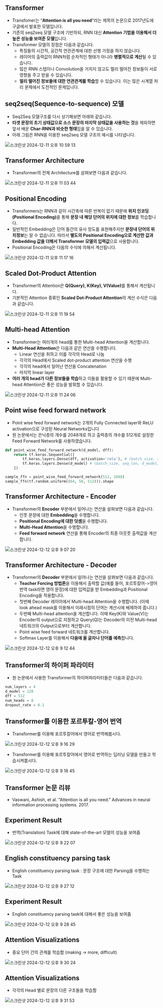 ## Transformer

- Transfomer는 “<b>Attention is all you need</b>”라는 제목의 논문으로 2017년도에 구글에서 발표한 모델입니다.
- 기존의 seq2seq 모델 구조에 기반하되, RNN 대신 <b>Attention 기법을 이용해서 더 높은 성능을 보여준 모델</b>입니다.
- Transformer 모델의 장점은 다음과 같습니다.
  - 특징들의 시간적, 공간적 연관관계에 대한 선행 가정을 하지 않습니다.
  - 레이어의 출력값이 RNN처럼 순차적인 형태가 아니라 **병렬적으로 계산**될 수 있습니다.
  - 많은 RNN 스텝이나 Convolution을 거치지 않고도 멀리 떨어진 정보들이 서로 영향을 주고 받을 수 있습니다.
  - **멀리 떨어진 정보들에 대한 연관관계를 학습**할 수 있습니다. 이는 많은 시계열 처리 문제에서 도전적인 문제입니다.

## seq2seq(Sequence-to-sequence) 모델

- Seq2Seq 모델구조를 다시 상기해보면 아래와 같습니다.
- **타겟 문장의 초기 상태값으로 소스 문장의 마지막 상태값을 사용하는 것**을 제외하면 앞서 배운 <b>Char-RNN과 비슷한 형태</b>임을 알 수 있습니다.
- 아래 그림은 RNN을 이용한 seq2seq 모델 구조의 예시를 나타냅니다.

![스크린샷 2024-12-11 오후 10 59 13](https://github.com/user-attachments/assets/6134e569-2529-48e3-aa9f-9d234ca33def)

## Transformer Architecture

- Transformer의 전체 Architecture를 살펴보면 다음과 같습니다.

![스크린샷 2024-12-11 오후 11 03 44](https://github.com/user-attachments/assets/35f5745a-defe-48b5-91b6-6f12c4a11c07)

## Positional Encoding

- Transformers는 RNN과 같이 시간축에 따른 반복이 없기 때문에 <b>위치 인코딩(Positional Encoding)</b>을 통해 **문장 내 해당 단어의 위치에 대한 정보**를 학습합니다.
- 일반적인 Embedding은 단어 들간의 유사 정도를 표현해주지만 **문장내 단어의 위치정보**는 알 수 없습니다. 따라서 **별도의 Positional Encoding으로 계산한 값과 Embedding 값을 더해서 Transformer 모델의 입력값**으로 사용합니다.
- Positional Encoding은 다음의 수식에 의해서 계산됩니다.

![스크린샷 2024-12-11 오후 11 17 16](https://github.com/user-attachments/assets/526ec083-e6b4-46e8-8fc6-3568b2f1d652)

## Scaled Dot-Product Attention

- Transformer의 Attention은 <b>Q(Query), K(Key), V(Value)</b>를 통해서 계산됩니다.
- 기본적인 Attention 종류인 <b>Scaled Dot-Product Attention</b>의 계산 수식은 다음과 같습니다.

![스크린샷 2024-12-11 오후 11 19 54](https://github.com/user-attachments/assets/ebb9dfef-4ac8-479c-9680-724e57847365)

## Multi-head Attention

- Transformer는 여러개의 head를 통한 Multi-head Attention을 계산합니다.
- <b>Multi-Head Attention</b>은 다음과 같은 연산을 수행합니다.
  - Linear 연산을 취하고 이를 각각의 Head로 나눔
  - 각각의 Head에서 Scaled dot-product attention 연산을 수행
  - 각각의 head에서 일어난 연산을 Concatenation
  - 마지막 linear layer
- **여러 개의 head가 다른 정보들을 학습**하고 이들을 활용할 수 있기 때문에 Multi-head Attention은 좋은 성능을 발휘할 수 있습니다.

![스크린샷 2024-12-11 오후 11 24 06](https://github.com/user-attachments/assets/09851610-530e-443a-85d7-621dba875efb)

## Point wise feed forward network

- Point wise feed forward network는 2개의 Fully Connected layer와 ReLU activation으로 구성된 Neural Networks입니다
- 원 논문에서는 은닉층의 개수를 2048개로 하고 출력층의 개수를 512개로 설정한 Feed Forward Network를 사용하였습니다.

```python
def point_wise_feed_forward_network(d_model, dff):
    return tf.keras.Sequential([
        tf.keras.layers.Dense(dff, activation='relu'), # (batch_size, seq_len, dff)
        tf.keras.layers.Dense(d_model) # (batch_size, seq_len, d_model)
    ])
```

```python
sample_ffn = point_wise_feed_forward_network(512, 2048)
sample_ffn(tf.random.uniform((64, 50, 512))).shape
```

## Transformer Architecture - Encoder

- Transformer의 **Encoder** 부분에서 일어나는 연산을 살펴보면 다음과 같습니다.
  - 인풋 문장에 대한 **Embedding**을 수행합니다.
  - **Positional Encoding에 대한 덧셈**을 수행합니다.
  - **Multi-Head Attention**을 수행합니다.
  - **Feed forward network** 연산을 통해 Encoder의 최종 아웃풋 출력값을 계산합니다.

![스크린샷 2024-12-12 오후 9 07 20](https://github.com/user-attachments/assets/3848d8bd-b6af-42d1-9f46-6bb83c266e8d)

## Transformer Architecture - Decoder

- Transformer의 **Decoder** 부분에서 일어나는 연산을 살펴보면 다음과 같습니다.
  - **Teacher Forcing 방법론**을 이용해서 출력할 값(예를 들어, 포르투칼어->영어 번역 task라면 영어 문장)에 대한 입력값을 받 Embedding과 Positional Encoding을 적용합니다.
  - 첫번째 Decoder 레이어에서 Multi-head Attention을 수행합니다. (이때 look ahead mask를 이용해서 미래시점의 단어는 계산시에 배제하여 줍니다.)
  - 두번째 Multi-head attention을 계산합니다. 이때 Key(K)와 Value(V)는 Encoder의 output으로 지정하고 Query(Q)는 Decoder의 이전 Multi-head 네트워크의 Output으로부터 계산합니다.
  - Point wise feed forward 네트워크를 계산합니다.
  - Softmax Layer를 이용해서 **다음에 올 글자나 단어를 예측**합니다.

![스크린샷 2024-12-12 오후 9 12 44](https://github.com/user-attachments/assets/5c443126-c35c-4d0b-8f04-ffbdef8a2223)

## Transformer의 하이퍼 파라미터

- 원 논문에서 사용한 Transformer의 하이퍼파라미터들은 다음과 같습니다.

```python
num_layers = 4
d_model = 128
dff = 512
num_heads = 8
dropout_rate = 0.1
```

## Transformer를 이용한 포르투칼-영어 번역

- Transformer를 이용해 포르투칼어에서 영어로 번역해봅시다.

![스크린샷 2024-12-12 오후 9 16 29](https://github.com/user-attachments/assets/494009f2-da1a-4593-aeb9-f0d8685e0198)

- Transformer를 이용해 포르투칼어에서 영어로 번역하는 딥러닝 모델을 만들고 학습시켜봅시다.

![스크린샷 2024-12-12 오후 9 18 45](https://github.com/user-attachments/assets/45e62f5b-5b35-4917-a383-aaf8c28f231e)

## Transformer 논문 리뷰

- Vaswani, Ashish, et al. "Attention is all you need." Advances in neural information processing systems. 2017.

## Experiment Result

- 번역(Translation) Task에 대해 state-of-the-art 모델의 성능을 보여줌
  

![스크린샷 2024-12-12 오후 9 22 07](https://github.com/user-attachments/assets/07375879-06c8-419a-8ae7-4fb3aaeaa07b)


## English constituency parsing task

- English constituency parsing task : 문장 구조에 대한 Parsing을 수행하는 Task
 
![스크린샷 2024-12-12 오후 9 27 12](https://github.com/user-attachments/assets/65eec188-239b-4eeb-bb89-77d60fa10dfd)

## Experiment Result

- English constituency parsing task에 대해서 좋은 성능을 보여줌

![스크린샷 2024-12-12 오후 9 28 45](https://github.com/user-attachments/assets/030cd431-d15b-458f-921b-4412b0dc7e84)


## Attention Visualizations

- 중요 단어 간의 관계를 학습함 (making -> more, difficult)

![스크린샷 2024-12-12 오후 9 30 24](https://github.com/user-attachments/assets/c12f990c-d3a1-4193-834d-dc244f3cf0cf)


## Attention Visualizations

- 각각의 Head 별로 문장의 다른 구조들을 학습함

![스크린샷 2024-12-12 오후 9 31 53](https://github.com/user-attachments/assets/8b2e8eaf-92a0-46ec-a646-2a1f5917ed60)



